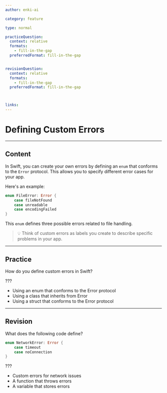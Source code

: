 ```yaml
---
author: enki-ai

category: feature

type: normal

practiceQuestion:
  context: relative
  formats:
    - fill-in-the-gap
  preferredFormat: fill-in-the-gap


revisionQuestion:
  context: relative
  formats:
    - fill-in-the-gap
  preferredFormat: fill-in-the-gap



links:
---
```


# Defining Custom Errors

---
## Content

In Swift, you can create your own errors by defining an `enum` that conforms to the `Error` protocol. This allows you to specify different error cases for your app.

Here's an example:

```swift
enum FileError: Error {
    case fileNotFound
    case unreadable
    case encodingFailed
}
```

This `enum` defines three possible errors related to file handling.

> 💡 Think of custom errors as labels you create to describe specific problems in your app.
---
## Practice

How do you define custom errors in Swift?

???

- Using an enum that conforms to the Error protocol
- Using a class that inherits from Error
- Using a struct that conforms to the Error protocol

---
## Revision

What does the following code define?

```swift
enum NetworkError: Error {
    case timeout
    case noConnection
}
```

???

- Custom errors for network issues
- A function that throws errors
- A variable that stores errors
